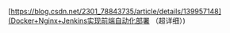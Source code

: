 [https://blog.csdn.net/2301_78843735/article/details/139957148](Docker+Nginx+Jenkins实现前端自动化部署 （超详细）)